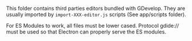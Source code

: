 This folder contains third parties editors bundled with GDevelop.
They are usually imported by `import-XXX-editor.js` scripts (See app/scripts folder).

For ES Modules to work, all files must be lower cased. Protocol gdide:// must be used
so that Electron can properly serve the ES modules.